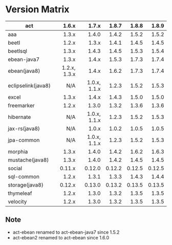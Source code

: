 # Version Matrix

| act                |        1.6.x |        1.7.x |       1.8.7 |       1.8.8 |        1.8.9 |
| ---                |        ----: |        ----: |       ----: |       ----: |        ----: |
| aaa                |        1.3.x |        1.4.0 |       1.4.2 |       1.5.2 |        1.5.2 |
| beetl              |        1.2.x |        1.3.x |       1.4.1 |       1.4.5 |        1.4.5 |
| beetlsql           |        1.3.x |        1.4.3 |       1.4.5 |       1.5.3 |        1.5.4 |
| ebean-java7        |        1.3.x |        1.4.x |       1.5.3 |       1.7.3 |        1.7.4 |
| ebean(java8)       | 1.2.x, 1.3.x |        1.4.x |       1.6.2 |       1.7.3 |        1.7.4 |
| eclipselink(java8) |          N/A | 1.0.x, 1.1.x |       1.2.3 |       1.5.2 |        1.5.3 |
| excel              |        1.3.x |        1.4.x |       1.4.3 |       1.5.0 |        1.5.0 |
| freemarker         |        1.2.x |        1.3.0 |       1.3.2 |       1.3.6 |        1.3.6 |
| hibernate          |          N/A | 1.0.x, 1.1.x |       1.2.3 |       1.5.2 |        1.5.3 |
| jax-rs(java8)      |          N/A |        1.0.x |       1.0.2 |       1.0.5 |        1.0.5 |
| jpa-common         |          N/A | 1.0.x, 1.1.x |       1.2.3 |       1.5.2 |        1.5.3 |
| morphia            |        1.3.x |        1.4.0 |       1.4.2 |       1.6.2 |        1.6.3 |
| mustache(java8)    |        1.3.x |        1.4.0 |       1.4.2 |       1.4.5 |        1.4.5 |
| social             |       0.11.x |       0.12.0 |      0.12.2 |      0.12.5 |       0.12.5 |
| sql-common         |        1.2.x |        1.3.1 |       1.3.3 |       1.4.3 |        1.4.4 |
| storage(java8)     |       0.12.x |       0.13.0 |      0.13.2 |      0.13.5 |       0.13.5 |
| thymeleaf          |        1.2.x |        1.3.0 |       1.3.2 |       1.3.5 |        1.3.5 |
| velocity           |        1.2.x |        1.3.0 |       1.3.2 |       1.3.5 |        1.3.5 |

## Note

* act-ebean renamed to act-ebean-java7 since 1.5.2
* act-ebean2 renamed to act-ebean since 1.6.0
